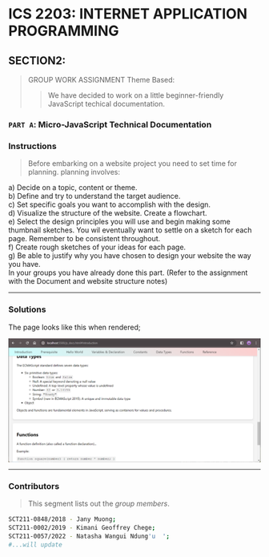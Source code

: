 # ICS 2203: INTERNET APPLICATION PROGRAMMING 
## SECTION2:

> GROUP WORK ASSIGNMENT
> Theme Based:  
>> We have decided to work on a little beginner-friendly JavaScript techical documentation.
### `PART A`: Micro-JavaScript Technical Documentation

### Instructions

> Before embarking on a website project you need to set time for planning. planning involves: 

a) Decide on a topic, content or theme.  
b) Define and try to understand the target audience.  
c) Set specific goals you want to accomplish with the design.  
d) Visualize the structure of the website. Create a flowchart.  
e) Select the design principles you will use and begin making some thumbnail sketches. You wil eventually 
want to settle on a sketch for each page. Remember to be consistent throughout.  
f) Create rough sketches of your ideas for each page.  
g) Be able to justify why you have chosen to design your website the way you have.  
In your groups you have already done this part. (Refer to the assignment with the Document and website structure notes)  


---
### Solutions
The page looks like this when rendered;
<p align="center">
  <img align="center" src="./img/js-docs.png" title="Micro-JS-Docs" />
</p>


---
### Contributors
> This segment lists out the *group members*.
```bash
SCT211-0848/2018 - Jany Muong;
SCT211-0002/2019 - Kimani Geoffrey Chege;
SCT211-0057/2022 - Natasha Wangui Ndung'u  ';
#...will update
```
